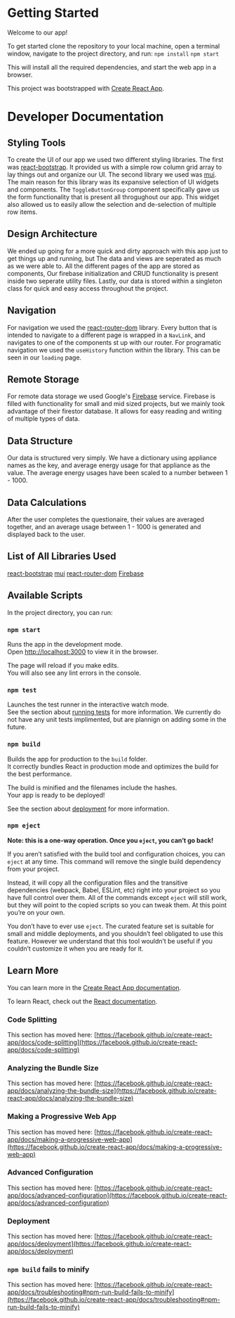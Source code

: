 # Getting Started

Welcome to our app! 

To get started clone the repository to your local machine, open a terminal window, navigate to the project directory, and run:
`npm install`
`npm start`

This will install all the required dependencies, and start the web app in a browser.

This project was bootstrapped with [Create React App](https://github.com/facebook/create-react-app).

# Developer Documentation

## Styling Tools

To create the UI of our app we used two different styling libraries. The first was [react-bootstrap](https://react-bootstrap.github.io/). It provided us with a simple row column grid array to lay things out and organize our UI. The second library we used was [mui](https://mui.com/api/toggle-button-group/#main-content). The main reason for this library was its expansive selection of UI widgets and components. The `ToggleButtonGroup` component specifically gave us the form functionality that is present all throgughout our app. This widget also allowed us to easily allow the selection and de-selection of multiple row items.

## Design Architecture

We ended up going for a more quick and dirty approach with this app just to get things up and running, but The data and views are seperated as much as we were able to. All the different pages of the app are stored as components, Our firebase initialization and CRUD functionality is present inside two seperate utility files. Lastly, our data is stored within a singleton class for quick and easy access throughout the project.

## Navigation

For navigation we used the [react-router-dom](https://reactrouter.com/) library. Every button that is intended to navigate to a different page is wrapped in a `NavLink`, and navigates to one of the components st up with our router. For programatic navigation we used the `useHistory` function within the library. This can be seen in our `loading` page.

## Remote Storage
For remote data storage we used Google's [Firebase](https://firebase.google.com/) service. Firebase is filled with functionality for small and mid sized projects, but we mainly took advantage of their firestor database. It allows for easy reading and writing of multiple types of data.

## Data Structure
Our data is structured very simply. We have a dictionary using appliance names as the key, and average energy usage for that appliance as the value. The average energy usages have been scaled to a number between 1 - 1000.

## Data Calculations
After the user completes the questionaire, their values are averaged together, and an average usage between 1 - 1000 is generated and displayed back to the user.

## List of All Libraries Used
[react-bootstrap](https://react-bootstrap.github.io/)
[mui](https://mui.com/api/toggle-button-group/#main-content)
[react-router-dom](https://reactrouter.com/)
[Firebase](https://firebase.google.com/)


## Available Scripts

In the project directory, you can run:

### `npm start`

Runs the app in the development mode.\
Open [http://localhost:3000](http://localhost:3000) to view it in the browser.

The page will reload if you make edits.\
You will also see any lint errors in the console.

### `npm test`

Launches the test runner in the interactive watch mode.\
See the section about [running tests](https://facebook.github.io/create-react-app/docs/running-tests) for more information.
We currently do not have any unit tests implimented, but are plannign on adding some in the future.

### `npm build`

Builds the app for production to the `build` folder.\
It correctly bundles React in production mode and optimizes the build for the best performance.

The build is minified and the filenames include the hashes.\
Your app is ready to be deployed!

See the section about [deployment](https://facebook.github.io/create-react-app/docs/deployment) for more information.

### `npm eject`

**Note: this is a one-way operation. Once you `eject`, you can’t go back!**

If you aren’t satisfied with the build tool and configuration choices, you can `eject` at any time. This command will remove the single build dependency from your project.

Instead, it will copy all the configuration files and the transitive dependencies (webpack, Babel, ESLint, etc) right into your project so you have full control over them. All of the commands except `eject` will still work, but they will point to the copied scripts so you can tweak them. At this point you’re on your own.

You don’t have to ever use `eject`. The curated feature set is suitable for small and middle deployments, and you shouldn’t feel obligated to use this feature. However we understand that this tool wouldn’t be useful if you couldn’t customize it when you are ready for it.

## Learn More

You can learn more in the [Create React App documentation](https://facebook.github.io/create-react-app/docs/getting-started).

To learn React, check out the [React documentation](https://reactjs.org/).

### Code Splitting

This section has moved here: [https://facebook.github.io/create-react-app/docs/code-splitting](https://facebook.github.io/create-react-app/docs/code-splitting)

### Analyzing the Bundle Size

This section has moved here: [https://facebook.github.io/create-react-app/docs/analyzing-the-bundle-size](https://facebook.github.io/create-react-app/docs/analyzing-the-bundle-size)

### Making a Progressive Web App

This section has moved here: [https://facebook.github.io/create-react-app/docs/making-a-progressive-web-app](https://facebook.github.io/create-react-app/docs/making-a-progressive-web-app)

### Advanced Configuration

This section has moved here: [https://facebook.github.io/create-react-app/docs/advanced-configuration](https://facebook.github.io/create-react-app/docs/advanced-configuration)

### Deployment

This section has moved here: [https://facebook.github.io/create-react-app/docs/deployment](https://facebook.github.io/create-react-app/docs/deployment)

### `npm build` fails to minify

This section has moved here: [https://facebook.github.io/create-react-app/docs/troubleshooting#npm-run-build-fails-to-minify](https://facebook.github.io/create-react-app/docs/troubleshooting#npm-run-build-fails-to-minify)
